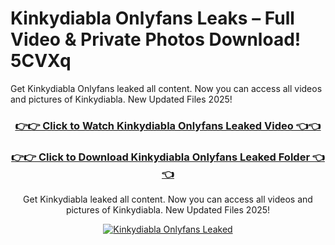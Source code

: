 # Kinkydiabla Onlyfans Leaks – Full Video & Private Photos Download! 5CVXq

Get Kinkydiabla Onlyfans leaked all content. Now you can access all videos and pictures of Kinkydiabla. New Updated Files 2025!  
<div align="center">
  
### [👉👉 Click to Watch Kinkydiabla Onlyfans Leaked Video 👈👈](https://links2leaks.com/kinkydiabla)  
### [👉👉 Click to Download Kinkydiabla Onlyfans Leaked Folder 👈👈](https://links2leaks.com/kinkydiabla)  

Get Kinkydiabla leaked all content. Now you can access all videos and pictures of Kinkydiabla. New Updated Files 2025!  

[![Kinkydiabla Onlyfans Leaked](https://i.ibb.co/93hzkbrt/l2l.gif)](https://links2leaks.com/kinkydiabla)  

</div>
